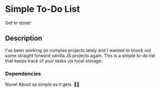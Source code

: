 # Simple To-Do List

Get'er done!

## Description

I've been working on complex projects lately and I wanted to knock out some straight forward vanilla JS projects again. This is a simple to-do list that keeps track of your tasks via local storage.

### Dependencies

None! About as simple as it gets. 👍🏻

